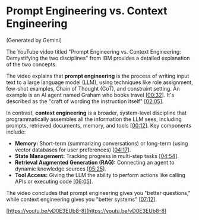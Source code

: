 # Prompt Engineering vs. Context Engineering 

(Generated by Gemini)

The YouTube video titled "Prompt Engineering vs. Context Engineering: Demystifying the two disciplines" from IBM provides a detailed explanation of the two concepts.

The video explains that **prompt engineering** is the process of writing input text to a large language model (LLM), using techniques like role assignment, few-shot examples, Chain of Thought (CoT), and constraint setting. An example is an AI agent named Graham who books travel [[00:32](http://www.youtube.com/watch?v=vD0E3EUb8-8&t=32)]. It's described as the "craft of wording the instruction itself" [[02:05](http://www.youtube.com/watch?v=vD0E3EUb8-8&t=125)].

In contrast, **context engineering** is a broader, system-level discipline that programmatically assembles all the information the LLM sees, including prompts, retrieved documents, memory, and tools [[00:12](http://www.youtube.com/watch?v=vD0E3EUb8-8&t=12)]. Key components include:
* **Memory:** Short-term (summarizing conversations) or long-term (using vector databases for user preferences) [[04:17](http://www.youtube.com/watch?v=vD0E3EUb8-8&t=257)].
* **State Management:** Tracking progress in multi-step tasks [[04:54](http://www.youtube.com/watch?v=vD0E3EUb8-8&t=294)].
* **Retrieval Augmented Generation (RAG):** Connecting an agent to dynamic knowledge sources [[05:25](http://www.youtube.com/watch?v=vD0E3EUb8-8&t=325)].
* **Tool Access:** Giving the LLM the ability to perform actions like calling APIs or executing code [[06:05](http://www.youtube.com/watch?v=vD0E3EUb8-8&t=365)].

The video concludes that prompt engineering gives you "better questions," while context engineering gives you "better systems" [[07:12](http://www.youtube.com/watch?v=vD0E3EUb8-8&t=432)].

[https://youtu.be/vD0E3EUb8-8](https://youtu.be/vD0E3EUb8-8)
